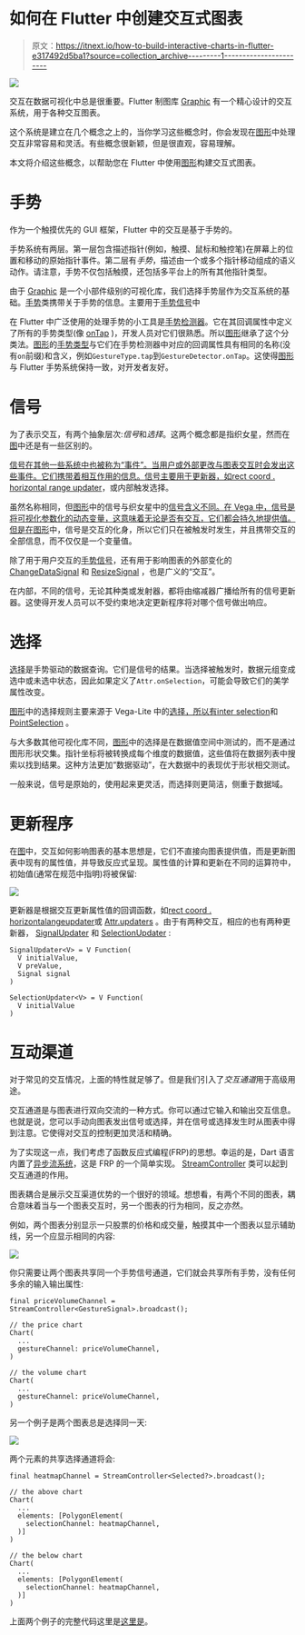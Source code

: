 # 如何在 Flutter 中创建交互式图表

> 原文：<https://itnext.io/how-to-build-interactive-charts-in-flutter-e317492d5ba1?source=collection_archive---------1----------------------->

![](img/5d5d765395839b6538e510e55a2ee1fd.png)

交互在数据可视化中总是很重要。Flutter 制图库 [Graphic](https://github.com/entronad/graphic) 有一个精心设计的交互系统，用于各种交互图表。

这个系统是建立在几个概念之上的，当你学习这些概念时，你会发现在[图形](https://github.com/entronad/graphic)中处理交互非常容易和灵活。有些概念很新颖，但是很直观，容易理解。

本文将介绍这些概念，以帮助您在 Flutter 中使用[图形](https://github.com/entronad/graphic)构建交互式图表。

# 手势

作为一个触摸优先的 GUI 框架，Flutter 中的交互是基于手势的。

手势系统有两层。第一层包含描述指针(例如，触摸、鼠标和触控笔)在屏幕上的位置和移动的原始指针事件。第二层有*手势*，描述由一个或多个指针移动组成的语义动作。请注意，手势不仅包括触摸，还包括多平台上的所有其他指针类型。

由于 [Graphic](https://github.com/entronad/graphic) 是一个小部件级别的可视化库，我们选择手势层作为交互系统的基础。[手势](https://pub.dev/documentation/graphic/latest/graphic/Gesture-class.html)类携带关于手势的信息。主要用于[手势信号](https://pub.dev/documentation/graphic/latest/graphic/GestureSignal-class.html)中

在 Flutter 中广泛使用的处理手势的小工具是[手势检测器](https://api.flutter.dev/flutter/widgets/GestureDetector-class.html)。它在其回调属性中定义了所有的手势类型(像 [onTap](https://api.flutter.dev/flutter/widgets/GestureDetector-class.html) )，开发人员对它们很熟悉。所以[图形](https://github.com/entronad/graphic)继承了这个分类法。[图形](https://github.com/entronad/graphic)的[手势类型](https://pub.dev/documentation/graphic/latest/graphic/GestureType.html)与它们在手势检测器中对应的回调属性具有相同的名称(没有`on`前缀)和含义，例如`GestureType.tap`到`GestureDetector.onTap`。这使得[图形](https://github.com/entronad/graphic)与 Flutter 手势系统保持一致，对开发者友好。

# 信号

为了表示交互，有两个抽象层次:*信号*和*选择*。这两个概念都是指织女星，然而在[图](https://github.com/entronad/graphic)中还是有一些区别的。

[信号在其他一些系统中也被称为“事件”。当用户或外部更改与图表交互时会发出这些事件。它们携带着相互作用的信息。信号主要用于更新器，如](https://pub.dev/documentation/graphic/latest/graphic/Signal-class.html)[rect coord . horizontal range updater](https://pub.dev/documentation/graphic/latest/graphic/RectCoord/horizontalRangeUpdater.html)，或内部触发选择。

虽然名称相同，但[图形](https://github.com/entronad/graphic)中的信号与织女星中的[信号含义不同。在 Vega 中，信号是将可视化参数化的动态变量，这意味着无论是否有交互，它们都会持久地提供值。但是在](https://vega.github.io/vega/docs/signals/)[图形](https://github.com/entronad/graphic)中，信号是交互的化身，所以它们只在被触发时发生，并且携带交互的全部信息，而不仅仅是一个变量值。

除了用于用户交互的[手势信号](https://pub.dev/documentation/graphic/latest/graphic/GestureSignal-class.html)，还有用于影响图表的外部变化的 [ChangeDataSignal](https://pub.dev/documentation/graphic/latest/graphic/ChangeDataSignal-class.html) 和 [ResizeSignal](https://pub.dev/documentation/graphic/latest/graphic/ResizeSignal-class.html) ，也是广义的“交互”。

在内部，不同的信号，无论其种类或发射器，都将由缩减器广播给所有的信号更新器。这使得开发人员可以不受约束地决定更新程序将对哪个信号做出响应。

# 选择

[选择](https://pub.dev/documentation/graphic/latest/graphic/Selection-class.html)是手势驱动的数据查询。它们是信号的结果。当选择被触发时，数据元组变成选中或未选中状态，因此如果定义了`Attr.onSelection`，可能会导致它们的美学属性改变。

[图形](https://github.com/entronad/graphic)中的选择规则主要来源于 Vega-Lite 中的[选择，所以有](https://vega.github.io/vega-lite/docs/selection.html)[inter selection](https://pub.dev/documentation/graphic/latest/graphic/IntervalSelection-class.html)和 [PointSelection](https://pub.dev/documentation/graphic/latest/graphic/PointSelection-class.html) 。

与大多数其他可视化库不同，[图形](https://github.com/entronad/graphic)中的选择是在数据值空间中测试的，而不是通过图形形状交集。指针坐标将被转换成每个维度的数据值，这些值将在数据列表中搜索以找到结果。这种方法更加“数据驱动”，在大数据中的表现优于形状相交测试。

一般来说，信号是原始的，使用起来更灵活，而选择则更简洁，侧重于数据域。

# 更新程序

在[图](https://github.com/entronad/graphic)中，交互如何影响图表的基本思想是，它们不直接向图表提供值，而是更新图表中现有的属性值，并导致反应式呈现。属性值的计算和更新在不同的运算符中，初始值(通常在规范中指明)将被保留:

![](img/da206cc07063d95b68416228a50905c4.png)

更新器是根据交互更新属性值的回调函数，如[rect coord . horizontalangeupdater](https://pub.dev/documentation/graphic/latest/graphic/RectCoord/horizontalRangeUpdater.html)或 [Attr.updaters](https://pub.dev/documentation/graphic/latest/graphic/Attr/updaters.html) 。由于有两种交互，相应的也有两种更新器， [SignalUpdater](https://pub.dev/documentation/graphic/latest/graphic/SignalUpdater.html) 和 [SelectionUpdater](https://pub.dev/documentation/graphic/latest/graphic/SelectionUpdater.html) :

```
SignalUpdater<V> = V Function(
  V initialValue,
  V preValue,
  Signal signal
)
​
SelectionUpdater<V> = V Function(
  V initialValue
)
```

# 互动渠道

对于常见的交互情况，上面的特性就足够了。但是我们引入了*交互通道*用于高级用途。

交互通道是与图表进行双向交流的一种方式。你可以通过它输入和输出交互信息。也就是说，您可以手动向图表发出信号或选择，并在信号或选择发生时从图表中得到注意。它使得对交互的控制更加灵活和精确。

为了实现这一点，我们考虑了函数反应式编程(FRP)的思想。幸运的是，Dart 语言内置了[异步流系统](https://dart.dev/tutorials/language/streams)，这是 FRP 的一个简单实现。 [StreamController](https://api.dart.dev/stable/2.18.3/dart-async/StreamController-class.html) 类可以起到交互通道的作用。

图表耦合是展示交互渠道优势的一个很好的领域。想想看，有两个不同的图表，耦合意味着当与一个图表交互时，另一个图表的行为相同，反之亦然。

例如，两个图表分别显示一只股票的价格和成交量，触摸其中一个图表以显示辅助线，另一个应显示相同的内容:

![](img/bca7ac02f0e0946a0c6c754443a1a550.png)

你只需要让两个图表共享同一个手势信号通道，它们就会共享所有手势，没有任何多余的输入输出属性:

```
final priceVolumeChannel = StreamController<GestureSignal>.broadcast();
​
// the price chart
Chart(
  ...
  gestureChannel: priceVolumeChannel,
)
​
// the volume chart
Chart(
  ...
  gestureChannel: priceVolumeChannel,
)
```

另一个例子是两个图表总是选择同一天:

![](img/a009e7d3037a90f3697b935fac30a78d.png)

两个元素的共享选择通道将会:

```
final heatmapChannel = StreamController<Selected?>.broadcast();
​
// the above chart
Chart(
  ...
  elements: [PolygonElement(
    selectionChannel: heatmapChannel,
  )]
)
​
// the below chart
Chart(
  ...
  elements: [PolygonElement(
    selectionChannel: heatmapChannel,
  )]
)
```

上面两个例子的完整代码这里是[这里是](https://github.com/entronad/graphic/blob/main/example/lib/pages/interaction_channel_dynamic.dart)。